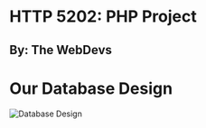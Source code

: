 # HTTP 5202: PHP Project
## By: The WebDevs

# Our Database Design
![Database Design](https://github.com/HTTP5202-TheWebDevs/PHP_Project/blob/main/images/database_design/Database_Deign.PNG)